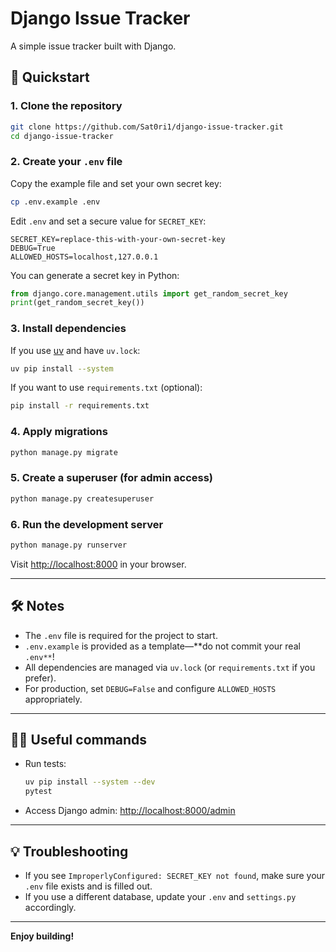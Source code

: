 # Django Issue Tracker

A simple issue tracker built with Django.

## 🚀 Quickstart

### 1. Clone the repository

```sh
git clone https://github.com/Sat0ri1/django-issue-tracker.git
cd django-issue-tracker
```

### 2. Create your `.env` file

Copy the example file and set your own secret key:

```sh
cp .env.example .env
```

Edit `.env` and set a secure value for `SECRET_KEY`:

```
SECRET_KEY=replace-this-with-your-own-secret-key
DEBUG=True
ALLOWED_HOSTS=localhost,127.0.0.1
```

You can generate a secret key in Python:

```python
from django.core.management.utils import get_random_secret_key
print(get_random_secret_key())
```

### 3. Install dependencies

If you use [uv](https://github.com/astral-sh/uv) and have `uv.lock`:

```sh
uv pip install --system
```

If you want to use `requirements.txt` (optional):

```sh
pip install -r requirements.txt
```

### 4. Apply migrations

```sh
python manage.py migrate
```

### 5. Create a superuser (for admin access)

```sh
python manage.py createsuperuser
```

### 6. Run the development server

```sh
python manage.py runserver
```

Visit [http://localhost:8000](http://localhost:8000) in your browser.

---

## 🛠️ Notes

- The `.env` file is required for the project to start.  
- `.env.example` is provided as a template—**do not commit your real `.env**`!
- All dependencies are managed via `uv.lock` (or `requirements.txt` if you prefer).
- For production, set `DEBUG=False` and configure `ALLOWED_HOSTS` appropriately.

---

## 🧑‍💻 Useful commands

- Run tests:
  ```sh
  uv pip install --system --dev
  pytest
  ```
- Access Django admin: [http://localhost:8000/admin](http://localhost:8000/admin)

---

## 💡 Troubleshooting

- If you see `ImproperlyConfigured: SECRET_KEY not found`, make sure your `.env` file exists and is filled out.
- If you use a different database, update your `.env` and `settings.py` accordingly.

---

**Enjoy building!**